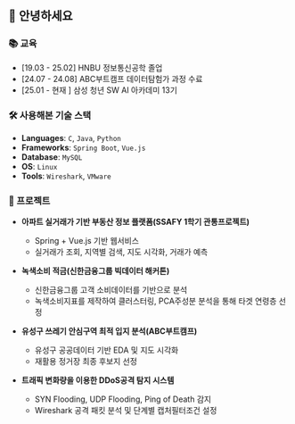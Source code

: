 <!-- 프로필 뱃지 등은 원하는 경우 추가 가능 -->

## 👋 안녕하세요

### 📚 교육
- [19.03 - 25.02] HNBU 정보통신공학 졸업
- [24.07 - 24.08] ABC부트캠프 데이터탐험가 과정 수료
- [25.01 - 현재 ] 삼성 청년 SW AI 아카데미 13기

### 🛠️ 사용해본 기술 스택
- **Languages**: `C`, `Java`, `Python`
- **Frameworks**: `Spring Boot`, `Vue.js`
- **Database**: `MySQL`
- **OS**: `Linux` 
- **Tools**: `Wireshark`, `VMware`

### 📌 프로젝트
- **아파트 실거래가 기반 부동산 정보 플랫폼(SSAFY 1학기 관통프로젝트)**
  - Spring + Vue.js 기반 웹서비스
  - 실거래가 조회, 지역별 검색, 지도 시각화, 거래가 예측

- **녹색소비 적금(신한금융그룹 빅데이터 해커톤)**
  - 신한금융그룹 고객 소비데이터를 기반으로 분석
  - 녹색소비지표를 제작하여 클러스터링, PCA주성분 분석을 통해 타겟 연령층 선정

- **유성구 쓰레기 안심구역 최적 입지 분석(ABC부트캠프)**
  - 유성구 공공데이터 기반 EDA 및 지도 시각화
  - 재활용 정거장 최종 후보지 선정

- **트래픽 변화량을 이용한 DDoS공격 탐지 시스템**
  - SYN Flooding, UDP Flooding, Ping of Death 감지
  - Wireshark 공격 패킷 분석 및 단계별 캡처필터조건 설정

<!--br-->
 
 <!--##⚒ Tech Stacks ⚒-->
  <!--img src="https://img.shields.io/badge/Python-3766AB?style=for-the-badge&logo=Python&logoColor=white"/-->
  <!--img src="https://img.shields.io/badge/C-A8B9CC.svg?style=for-the-badge&logo=C&logoColor=white"/-->
  <!--img src="https://img.shields.io/badge/C++-00599C.svg?style=for-the-badge&logo=C%2B%2B&logoColor=white"/-->
  <!--img src="https://img.shields.io/badge/Oracle-F80000.svg?style=for-the-badge&logo=Oracle&logoColor=white"/-->
  <!--img src="https://img.shields.io/badge/Linux-FCC624.svg?style=for-the-badge&logo=Linux&logoColor=white"/--><!--br-->
  <!--img src="https://img.shields.io/badge/Pandas-150458.svg?style=for-the-badge&logo=Pandas&logoColor=white"/-->
  <!--img src="https://img.shields.io/badge/Numpy-013243.svg?style=for-the-badge&logo=Numpy&logoColor=white"/-->
  <!--img src="https://img.shields.io/badge/Flask-000000.svg?style=for-the-badge&logo=Flask&logoColor=white"/-->
  <!--img src="https://img.shields.io/badge/Django-092E20.svg?style=for-the-badge&logo=Django&logoColor=white"/-->
  <!--img src="https://img.shields.io/badge/Java-007396.svg?style=for-the-badge&logo=Java&logoColor=white"/-->
  <!--img src="https://img.shields.io/badge/html5-E34F26.svg?style=for-the-badge&logo=html5&logoColor=white"/-->
  <!--img src="https://img.shields.io/badge/css3-1572B6.svg?style=for-the-badge&logo=css3&logoColor=white"/-->
  <!--img src="https://img.shields.io/badge/Javascript-F7DF1E.svg?style=for-the-badge&logo=Javascript&logoColor=white"/--></a>
   
  <!--br-->
  <!--br-->
  
  <!--## ⚙ Tools ⚙-->
  <!--img src="https://img.shields.io/badge/Visual Studio Code-007ACC.svg?style=for-the-badge&logo=VisualStudioCode&logoColor=white"/--></a>
  <!--img src="https://img.shields.io/badge/Google Colab-F9AB00.svg?style=for-the-badge&logo=GoogleColab&logoColor=white"/--></a>
  <!--img src="https://img.shields.io/badge/Vim-019733.svg?style=for-the-badge&logo=Vim&logoColor=white"/--></a>
  <!--img src="https://img.shields.io/badge/Visual Studio-5C2D91.svg?style=for-the-badge&logo=Visual Studio&logoColor=white"/--></a>
  <!--img src="https://img.shields.io/badge/GitHub-181717.svg?style=for-the-badge&logo=GitHub&logoColor=white"/--></a>
  <!--img src="https://img.shields.io/badge/Git-F05032.svg?style=for-the-badge&logo=Git&logoColor=white"/--></a>

  <!--br-->
  <!--br-->
  <!--br-->
  
  <!--![Anurag's GitHub stats](https://github-readme-stats.vercel.app/api?username=tmdwns29&show_icons=true)-->

 <!--![Top Langs](http://github-readme-stats.vercel.app/api/top-langs/?username=tmdwns29&layout=compact)-->

  <!--a href="https://github.com/ashutosh00710/github-readme-activity-graph">
    <img src="https://github-readme-activity-graph.vercel.app/graph?username=tmdwns29&theme=minimal&bg_color=FFFFFF&hide_border=true&line=58A6FF&color=58A6FF" width=94%/-->

</div>
